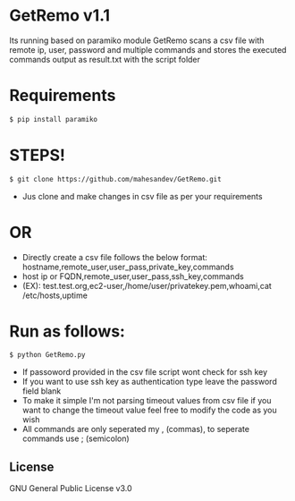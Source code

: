 # GetRemo v1.1
Its running based on paramiko module
GetRemo scans a csv file with remote ip, user, password and multiple commands and 
stores the executed commands output as result.txt with the script folder 

# Requirements
```py
$ pip install paramiko
```
# STEPS!
```sh
$ git clone https://github.com/mahesandev/GetRemo.git
```
  - Jus clone and make changes in csv file as per your requirements
#                           OR
  - Directly create a csv file follows the below format:
    hostname,remote_user,user_pass,private_key,commands
  - host ip or FQDN,remote_user,user_pass,ssh_key,commands
  - (EX):
   test.test.org,ec2-user,/home/user/privatekey.pem,whoami,cat /etc/hosts,uptime

# Run as follows:
```py
$ python GetRemo.py
```
- If passoword provided in the csv file script wont check for ssh key
- If you want to use ssh key as authentication type leave the password field blank
- To make it simple I'm not parsing timeout values from csv file if you want to change the timeout value feel free to modify the code as you wish
- All commands are only seperated my , (commas), to seperate commands use ; (semicolon) 

License
----

GNU General Public License v3.0
